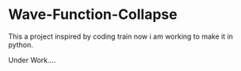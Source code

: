 # Wave-Function-Collapse
This a project inspired by coding train now i am working to make it in python.

Under Work....
